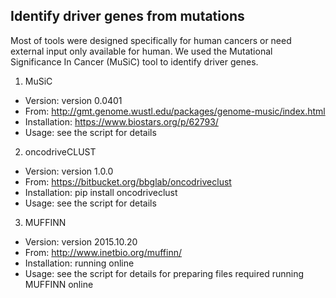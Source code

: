 
## Identify driver genes from mutations
Most of tools were designed specifically for human cancers or need external input only available for human.
We used the Mutational Significance In Cancer (MuSiC) tool to identify driver genes. 


1. MuSiC
  * Version:      version 0.0401
  * From:         http://gmt.genome.wustl.edu/packages/genome-music/index.html
  * Installation: https://www.biostars.org/p/62793/
  * Usage:        see the script for details

2. oncodriveCLUST
  * Version:      version 1.0.0
  * From:         https://bitbucket.org/bbglab/oncodriveclust
  * Installation: pip install oncodriveclust
  * Usage:        see the script for details

3. MUFFINN
  * Version:      version 2015.10.20
  * From:         http://www.inetbio.org/muffinn/
  * Installation: running online
  * Usage:        see the script for details for preparing files required running MUFFINN online
